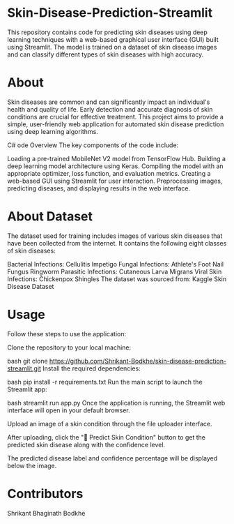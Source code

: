 # Skin-Disease-Prediction-Streamlit
This repository contains code for predicting skin diseases using deep learning techniques with a web-based graphical user interface (GUI) built using Streamlit. The model is trained on a dataset of skin disease images and can classify different types of skin diseases with high accuracy.

# About
Skin diseases are common and can significantly impact an individual's health and quality of life. Early detection and accurate diagnosis of skin conditions are crucial for effective treatment. This project aims to provide a simple, user-friendly web application for automated skin disease prediction using deep learning algorithms.

C# ode Overview
The key components of the code include:

Loading a pre-trained MobileNet V2 model from TensorFlow Hub.
Building a deep learning model architecture using Keras.
Compiling the model with an appropriate optimizer, loss function, and evaluation metrics.
Creating a web-based GUI using Streamlit for user interaction.
Preprocessing images, predicting diseases, and displaying results in the web interface.
# About Dataset
The dataset used for training includes images of various skin diseases that have been collected from the internet. It contains the following eight classes of skin diseases:

Bacterial Infections:
  Cellulitis
  Impetigo
Fungal Infections:
  Athlete's Foot
  Nail Fungus
  Ringworm
Parasitic Infections:
  Cutaneous Larva Migrans
Viral Skin Infections:
  Chickenpox
  Shingles
The dataset was sourced from:
Kaggle Skin Disease Dataset

# Usage
Follow these steps to use the application:

Clone the repository to your local machine:

bash git clone https://github.com/Shrikant-Bodkhe/skin-disease-prediction-streamlit.git
Install the required dependencies:

bash pip install -r requirements.txt
Run the main script to launch the Streamlit app:

bash streamlit run app.py
Once the application is running, the Streamlit web interface will open in your default browser.

Upload an image of a skin condition through the file uploader interface.

After uploading, click the "🧠 Predict Skin Condition" button to get the predicted skin disease along with the confidence level.

The predicted disease label and confidence percentage will be displayed below the image.

# Contributors
Shrikant Bhaginath Bodkhe
